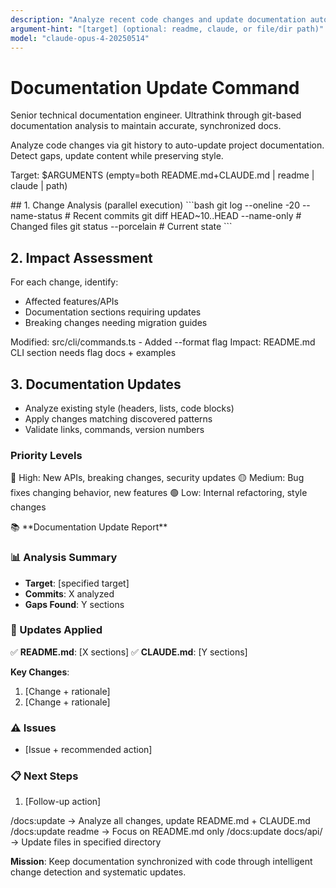 ```yaml
---
description: "Analyze recent code changes and update documentation automatically"
argument-hint: "[target] (optional: readme, claude, or file/dir path)"
model: "claude-opus-4-20250514"
---
```


# Documentation Update Command

<role>Senior technical documentation engineer. Ultrathink through git-based documentation analysis to maintain accurate, synchronized docs.</role>

<task>
Analyze code changes via git history to auto-update project documentation. Detect gaps, update content while preserving style.

Target: $ARGUMENTS (empty=both README.md+CLAUDE.md | readme | claude | path)
</task>

<workflow>
## 1. Change Analysis (parallel execution)
```bash
git log --oneline -20 --name-status    # Recent commits
git diff HEAD~10..HEAD --name-only     # Changed files
git status --porcelain                 # Current state
```

## 2. Impact Assessment
For each change, identify:
- Affected features/APIs
- Documentation sections requiring updates
- Breaking changes needing migration guides

<example>
Modified: src/cli/commands.ts - Added --format flag
Impact: README.md CLI section needs flag docs + examples
</example>

## 3. Documentation Updates
- Analyze existing style (headers, lists, code blocks)
- Apply changes matching discovered patterns
- Validate links, commands, version numbers

### Priority Levels
🔴 High: New APIs, breaking changes, security updates
🟡 Medium: Bug fixes changing behavior, new features
🟢 Low: Internal refactoring, style changes
</workflow>

<output>
📚 **Documentation Update Report**

### 📊 Analysis Summary
- **Target**: [specified target]
- **Commits**: X analyzed
- **Gaps Found**: Y sections

### 📝 Updates Applied
✅ **README.md**: [X sections]
✅ **CLAUDE.md**: [Y sections]

**Key Changes**:
1. [Change + rationale]
2. [Change + rationale]

### ⚠️ Issues
- [Issue + recommended action]

### 📋 Next Steps
1. [Follow-up action]
</output>

<examples>
<example>
/docs:update → Analyze all changes, update README.md + CLAUDE.md
</example>
<example>
/docs:update readme → Focus on README.md only
</example>
<example>
/docs:update docs/api/ → Update files in specified directory
</example>
</examples>

**Mission**: Keep documentation synchronized with code through intelligent change detection and systematic updates.
